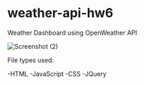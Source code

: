# weather-api-hw6
Weather Dashboard using OpenWeather API

![Screenshot (2)](https://user-images.githubusercontent.com/58443430/73514722-6245b380-43b8-11ea-8963-31837f59faaf.png)

File types used:

-HTML
-JavaScript
-CSS
-JQuery
